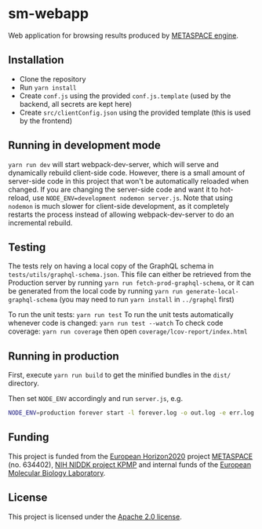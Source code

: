 # sm-webapp

Web application for browsing results produced by [METASPACE engine](../engine).

## Installation

* Clone the repository
* Run `yarn install`
* Create `conf.js` using the provided `conf.js.template` (used by the backend, all secrets are kept here)
* Create `src/clientConfig.json` using the provided template (this is used by the frontend)

## Running in development mode

`yarn run dev` will start webpack-dev-server, which will serve and dynamically rebuild client-side code.
However, there is a small amount of server-side code in this project that won't be automatically reloaded when changed.
If you are changing the server-side code and want it to hot-reload, use `NODE_ENV=development nodemon server.js`.
Note that using `nodemon` is much slower for client-side development, as it completely restarts the process
instead of allowing webpack-dev-server to do an incremental rebuild.

## Testing

The tests rely on having a local copy of the GraphQL schema in `tests/utils/graphql-schema.json`.
This file can either be retrieved from the Production server by running `yarn run fetch-prod-graphql-schema`, or
it can be generated from the local code by running `yarn run generate-local-graphql-schema` (you may need to run
`yarn install` in `../graphql` first)

To run the unit tests: `yarn run test`
To run the unit tests automatically whenever code is changed: `yarn run test --watch`
To check code coverage: `yarn run coverage` then open `coverage/lcov-report/index.html`

## Running in production

First, execute `yarn run build` to get the minified bundles in the `dist/` directory.

Then set `NODE_ENV` accordingly and run `server.js`, e.g.
```bash
NODE_ENV=production forever start -l forever.log -o out.log -e err.log -c "nodemon --exitcrash" server.js
```

## Funding

This project is funded from the [European Horizon2020](https://ec.europa.eu/programmes/horizon2020/)
project [METASPACE](http://project.metaspace2020.eu/) (no. 634402),
[NIH NIDDK project KPMP](http://kpmp.org/)
and internal funds of the [European Molecular Biology Laboratory](https://www.embl.org/).

## License

This project is licensed under the [Apache 2.0 license](LICENSE).
